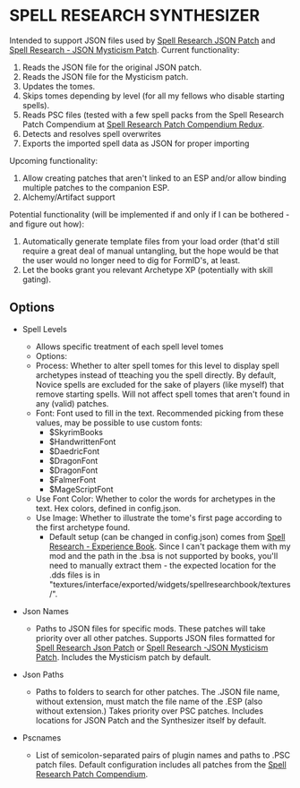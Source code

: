 # SPELL RESEARCH SYNTHESIZER

Intended to support JSON files used by [Spell Research JSON Patch](https://www.nexusmods.com/skyrimspecialedition/mods/42381) and [Spell Research - JSON Mysticism Patch](https://www.nexusmods.com/skyrimspecialedition/mods/48515).
Current functionality:
1. Reads the JSON file for the original JSON patch.
2. Reads the JSON file for the Mysticism patch.
3. Updates the tomes.
4. Skips tomes depending by level (for all my fellows who disable starting spells).
5. Reads PSC files (tested with a few spell packs from the Spell Research Patch Compendium at [Spell Research Patch Compendium Redux](https://www.nexusmods.com/skyrimspecialedition/mods/61177).
6. Detects and resolves spell overwrites
7. Exports the imported spell data as JSON for proper importing

Upcoming functionality:
1. Allow creating patches that aren't linked to an ESP and/or allow binding multiple patches to the companion ESP.
2. Alchemy/Artifact support

Potential functionality (will be implemented if and only if I can be bothered - and figure out how):
1. Automatically generate template files from your load order (that'd still require a great deal of manual untangling, but the hope would be that the user would no longer need to dig for FormID's, at least.
2. Let the books grant you relevant Archetype XP (potentially with skill gating).

## Options

* Spell Levels
  * Allows specific treatment of each spell level tomes
  * Options:
  * Process: Whether to alter spell tomes for this level to display spell archetypes instead of tteaching you the spell directly. By default, Novice spells are excluded for the sake of players (like myself) that remove starting spells. Will not affect spell tomes that aren't found in any (valid) patches.
  * Font: Font used to fill in the text. Recommended picking from these values, may be possible to use custom fonts:
    * $SkyrimBooks
    * $HandwrittenFont
    * $DaedricFont
    * $DragonFont
    * $DragonFont
    * $FalmerFont
    * $MageScriptFont
  * Use Font Color: Whether to color the words for archetypes in the text. Hex colors, defined in config.json.
  * Use Image: Whether to illustrate the tome's first page according to the first archetype found.
    * Default setup (can be changed in config.json) comes from [Spell Research - Experience Book](https://www.nexusmods.com/skyrimspecialedition/mods/28355). Since I can't package them with my mod and the path in the .bsa is not supported by books, you'll need to manually extract them - the expected location for the .dds files is in "textures/interface/exported/widgets/spellresearchbook/textures/".

* Json Names
  * Paths to JSON files for specific mods. These patches will take priority over all other patches. Supports JSON files formatted for [Spell Research Json Patch](https://www.nexusmods.com/skyrimspecialedition/mods/42381) or [Spell Research -JSON Mysticism Patch](https://www.nexusmods.com/skyrimspecialedition/mods/48515). Includes the Mysticism patch by default.
* Json Paths
  * Paths to folders to search for other patches. The .JSON file name, without extension, must match the file name of the .ESP (also without extension.) Takes priority over PSC patches. Includes locations for JSON Patch and the Synthesizer itself by default.
* Pscnames
  * List of semicolon-separated pairs of plugin names and paths to .PSC patch files. Default configuration includes all patches from the [Spell Research Patch Compendium](https://www.nexusmods.com/skyrimspecialedition/mods/61177).
